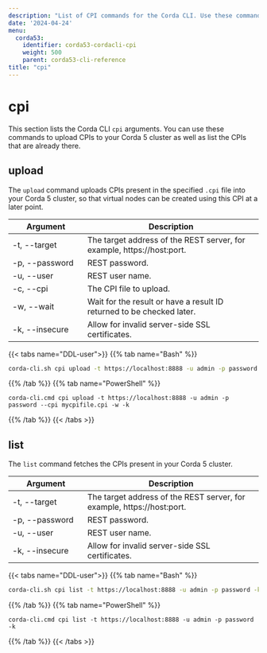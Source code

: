 ```yaml
---
description: "List of CPI commands for the Corda CLI. Use these commands to upload or fetch CPIs."
date: '2024-04-24'
menu:
  corda53:
    identifier: corda53-cordacli-cpi
    weight: 500
    parent: corda53-cli-reference
title: "cpi"
---
```

# cpi

This section lists the Corda CLI `cpi` arguments. You can use these commands to upload CPIs to your Corda 5 cluster as well as list the CPIs that are already there.

## upload

The `upload` command uploads CPIs present in the specified `.cpi` file into your Corda 5 cluster, so that virtual nodes can be created using this CPI at a later point.

<style>
table th:first-of-type {
    width: 30%;
}
table th:nth-of-type(2) {
    width: 70%;
}
</style>

| Argument           | Description                                                            |
| ------------------ | ---------------------------------------------------------------------- |
| -t, \-\-target     | The target address of the REST server, for example, https://host:port. |
| -p, \-\-password   | REST password.                                                         |
| -u, \-\-user       | REST user name.                                                        |
| -c, \-\-cpi        | The CPI file to upload.                                                |
| -w, \-\-wait       | Wait for the result or have a result ID returned to be checked later.  |
| -k, \-\-insecure   | Allow for invalid server-side SSL certificates.                        |

{{< tabs name="DDL-user">}}
{{% tab name="Bash" %}}
```sh
corda-cli.sh cpi upload -t https://localhost:8888 -u admin -p password --cpi mycpifile.cpi -w -k
```
{{% /tab %}}
{{% tab name="PowerShell" %}}
```shell
corda-cli.cmd cpi upload -t https://localhost:8888 -u admin -p password --cpi mycpifile.cpi -w -k
```
{{% /tab %}}
{{< /tabs >}}

## list

The `list` command fetches the CPIs present in your Corda 5 cluster.

<style>
table th:first-of-type {
    width: 30%;
}
table th:nth-of-type(2) {
    width: 70%;
}
</style>

| Argument           | Description                                                            |
| ------------------ | ---------------------------------------------------------------------- |
| -t, \-\-target     | The target address of the REST server, for example, https://host:port. |
| -p, \-\-password   | REST password.                                                         |
| -u, \-\-user       | REST user name.                                                        |
| -k, \-\-insecure   | Allow for invalid server-side SSL certificates.                        |

{{< tabs name="DDL-user">}}
{{% tab name="Bash" %}}
```sh
corda-cli.sh cpi list -t https://localhost:8888 -u admin -p password -k
```
{{% /tab %}}
{{% tab name="PowerShell" %}}
```shell
corda-cli.cmd cpi list -t https://localhost:8888 -u admin -p password -k
```
{{% /tab %}}
{{< /tabs >}}
